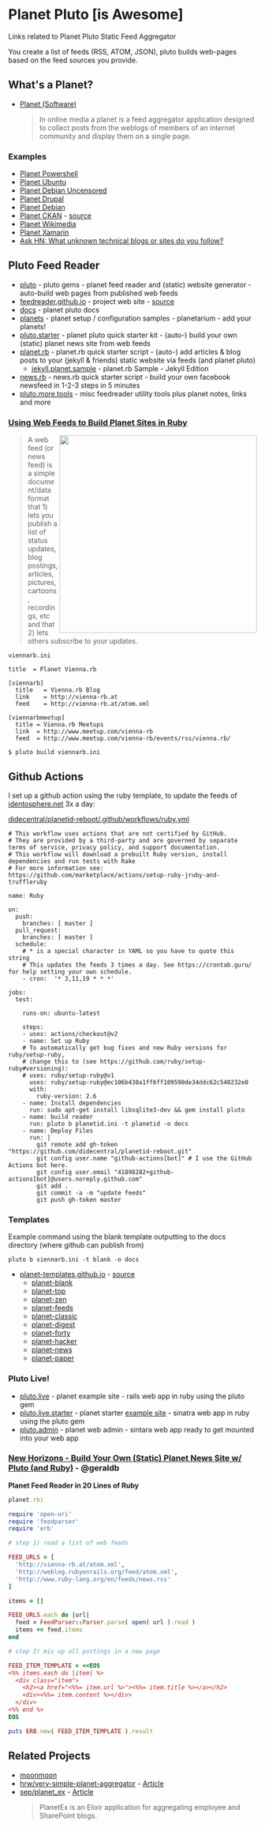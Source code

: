 # Planet Pluto [is Awesome]

Links related to Planet Pluto Static Feed Aggregator

You create a list of feeds (RSS, ATOM, JSON), pluto builds web-pages based on the feed sources you provide.

## What's a Planet?
* [Planet (Software)](https://en.wikipedia.org/wiki/Planet_(software))
  > In online media a planet is a feed aggregator application designed to collect posts from the weblogs of members of an internet community and display them on a single page.

### Examples

* [Planet Powershell](https://www.planetpowershell.com/preview)
* [Planet Ubuntu](https://planet.ubuntu.com/)
* [Planet Debian Uncensored](https://debian.community/access-an-independent-uncensored-version-of-planet-debian/)
* [Planet Drupal](https://www.drupal.org/planet)
* [Planet Debian](https://planet.debian.org/)
* [Planet CKAN](http://ckan.github.io/planetckan/) - [source](https://github.com/ckan/planetckan)
* [Planet Wikimedia](https://meta.wikimedia.org/wiki/Planet_Wikimedia)
* [Planet Xamarin](https://www.planetxamarin.com/)
* [Ask HN: What unknown technical blogs or sites do you follow?](https://news.ycombinator.com/item?id=4929490)

## Pluto Feed Reader

* [pluto](https://github.com/feedreader/pluto) - pluto gems - planet feed reader and (static) website generator - auto-build web pages from published web feeds
* [feedreader.github.io](http://feedreader.github.io/) - project web site - [source](https://github.com/feedreader/feedreader.github.io) 
* [docs](https://github.com/feedreader/docs) - planet pluto docs
* [planets](https://github.com/feedreader/planets) - planet setup / configuration samples - planetarium - add your planets!
* [pluto.starter](https://github.com/feedreader/pluto.starter) - planet pluto quick starter kit - (auto-) build your own (static) planet news site from web feeds
* [planet.rb](https://github.com/feedreader/planet.rb) - planet.rb quick starter script - (auto-) add articles &
blog posts to your (jekyll & friends) static website via feeds (and planet pluto)
  * [jekyll.planet.sample](https://github.com/feedreader/jekyll.planet.sample) - planet.rb Sample - Jekyll Edition
* [news.rb](https://github.com/feedreader/news.rb) - news.rb quick starter script - build your own facebook newsfeed in 1-2-3 steps in 5 minutes
* [pluto.more.tools](https://github.com/feedreader/pluto.more.tools) - misc feedreader utility tools plus planet notes, links and more

### [Using Web Feeds to Build Planet Sites in Ruby](https://github.com/geraldb/talks/blob/master/webfeeds.md)

<a href="https://github.com/geraldb/talks/blob/master/webfeeds.md"><img src="https://raw.githubusercontent.com/geraldb/talks/master/i/planet-viennarb-ii.png" align="right" width="400"/></a>

> A web feed (or news feed) is a simple document/data format that 1) lets you publish a list of status updates, blog postings, articles, pictures, cartoons, recordings, etc and that 2) lets others subscribe to your updates.

`viennarb.ini`

```
title  = Planet Vienna.rb

[viennarb]
  title   = Vienna.rb Blog
  link    = http://vienna-rb.at
  feed    = http://vienna-rb.at/atom.xml

[viennarbmeetup]
  title = Vienna.rb Meetups
  link  = http://www.meetup.com/vienna-rb
  feed  = http://www.meetup.com/vienna-rb/events/rss/vienna.rb/
```

`$ pluto build viennarb.ini`


## Github Actions

I set up a github action using the ruby template, to update the feeds of [identosphere.net](https://identosphere.net/) 3x a day:

[didecentral/planetid-reboot/.github/workflows/ruby.yml](https://github.com/didecentral/planetid-reboot/blob/master/.github/workflows/ruby.yml)

```
# This workflow uses actions that are not certified by GitHub.
# They are provided by a third-party and are governed by separate terms of service, privacy policy, and support documentation.
# This workflow will download a prebuilt Ruby version, install dependencies and run tests with Rake
# For more information see: https://github.com/marketplace/actions/setup-ruby-jruby-and-truffleruby

name: Ruby

on:
  push:
    branches: [ master ]
  pull_request:
    branches: [ master ]
  schedule:
    # * is a special character in YAML so you have to quote this string
    # This updates the feeds 3 times a day. See https://crontab.guru/ for help setting your own schedule.
    - cron:  '* 3,11,19 * * *'

jobs:
  test:

    runs-on: ubuntu-latest

    steps:
    - uses: actions/checkout@v2
    - name: Set up Ruby
    # To automatically get bug fixes and new Ruby versions for ruby/setup-ruby,
    # change this to (see https://github.com/ruby/setup-ruby#versioning):
    # uses: ruby/setup-ruby@v1
      uses: ruby/setup-ruby@ec106b438a1ff6ff109590de34ddc62c540232e0
      with:
        ruby-version: 2.6
    - name: Install dependencies
      run: sudo apt-get install libsqlite3-dev && gem install pluto
    - name: build reader
      run: pluto b planetid.ini -t planetid -o docs
    - name: Deploy Files
      run: |
        git remote add gh-token "https://github.com/didecentral/planetid-reboot.git"
        git config user.name "github-actions[bot]" # I use the GitHub Actions bot here.
        git config user.email "41898282+github-actions[bot]@users.noreply.github.com"
        git add .
        git commit -a -m "update feeds"
        git push gh-token master
``` 


### Templates

Example command using the blank template outputting to the docs directory (where github can publish from)

`pluto b viennarb.ini -t blank -o docs`

* [planet-templates.github.io](http://planet-templates.github.io) - [source](https://github.com/planet-templates/planet-templates.github.io)
  * [planet-blank](https://github.com/planet-templates/planet-blank)
  * [planet-top](https://github.com/planet-templates/planet-top)
  * [planet-zen](https://github.com/planet-templates/planet-zen)
  * [planet-feeds](https://github.com/planet-templates/planet-feeds)
  * [planet-classic](https://github.com/planet-templates/planet-classic)
  * [planet-digest](https://github.com/planet-templates/planet-digest)
  * [planet-forty](https://github.com/planet-templates/planet-forty)
  * [planet-hacker](https://github.com/planet-templates/planet-hacker)
  * [planet-news](https://github.com/planet-templates/planet-news)
  * [planet-paper](https://github.com/planet-templates/planet-paper)

### Pluto Live!

* [pluto.live](https://github.com/plutolive/pluto.live) - planet example site - rails web app in ruby using the pluto gem
* [pluto.live.starter](https://github.com/plutolive/pluto.live.starter) - planet starter [example site](http://planetweb.herokuapp.com/?style=random) - sinatra web app in ruby using the pluto gem
* [pluto.admin](https://github.com/plutolive/pluto.admin) - planet web admin - sintara web app ready to get mounted into your web app

### [New Horizons - Build Your Own (Static) Planet News Site w/ Pluto (and Ruby)](https://github.com/geraldb/talks/blob/master/planet.md) - @geraldb

**Planet Feed Reader in 20 Lines of Ruby**

```rb
planet.rb:

require 'open-uri'
require 'feedparser'
require 'erb'

# step 1) read a list of web feeds

FEED_URLS = [
  'http://vienna-rb.at/atom.xml',
  'http://weblog.rubyonrails.org/feed/atom.xml',
  'http://www.ruby-lang.org/en/feeds/news.rss'
]

items = []

FEED_URLS.each do |url|
  feed = FeedParser::Parser.parse( open( url ).read )
  items += feed.items
end

# step 2) mix up all postings in a new page

FEED_ITEM_TEMPLATE = <<EOS
<%% items.each do |item| %>
  <div class="item">
    <h2><a href="<%%= item.url %>"><%%= item.title %></a></h2>
    <div><%%= item.content %></div>
  </div>
<%% end %>
EOS

puts ERB.new( FEED_ITEM_TEMPLATE ).result
```


## Related Projects

* [moonmoon](https://github.com/moonmoon/moonmoon) 
* [hrw/very-simple-planet-aggregator](https://github.com/hrw/very-simple-planet-aggregator) - [Article](https://marcin.juszkiewicz.com.pl/2020/01/22/vspa-very-simple-planet-aggregator/)
* [sep/planet_ex](https://github.com/sep/planet_ex) - [Article](https://www.sep.com/sep-blog/2018/10/01/announcing-planetex-an-open-source-blog-aggregator-written-in-elixir/)
  > PlanetEx is an Elixir application for aggregating employee and SharePoint blogs.

